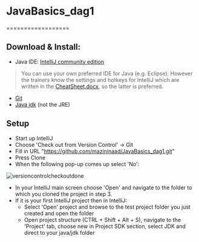 # JavaBasics_dag1
==================

## Download & Install:

- Java IDE: [IntelliJ community edition](https://www.jetbrains.com/idea/download/#section=windows) 
> You can use your own preferred IDE for Java (e.g. Eclipse). However the trainers know the settings and hotkeys for IntelliJ which are written in the [CheatSheet.docx](CheatSheet.docx), so the latter is preferred.
- [Git](https://git-scm.com)
- [Java jdk](http://www.oracle.com/technetwork/java/javase/downloads/index.html) (not the JRE)


## Setup

- Start up IntelliJ
- Choose 'Check out from Version Control' -> Git
- Fill in URL "https://github.com/mazininaad/JavaBasics_dag1.git"
- Press Clone
- When the following pop-up comes up select 'No': 

![versioncontrolcheckoutdone](https://user-images.githubusercontent.com/15871496/39982468-bf4640f6-5754-11e8-9c71-2c9970159400.png)   


- In your IntelliJ main screen choose 'Open' and navigate to the folder to which you cloned the project in step 3.
- If it is your first IntelliJ project then in IntelliJ:
    - Select 'Open' project and browse to the test project folder you just created and open the folder
    - Open project structure (CTRL + Shift + Alt + S), navigate to the 'Project' tab, choose new in Project SDK section, select JDK and direct to your java/jdk folder

